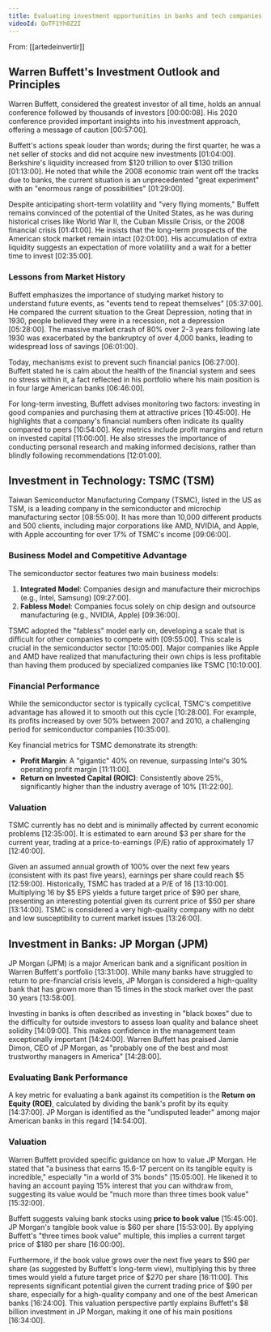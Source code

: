 ```yaml
---
title: Evaluating investment opportunities in banks and tech companies
videoId: QoTF1Yh0Z2I
---
```


From: [[artedeinvertir]] <br/> 

## Warren Buffett's Investment Outlook and Principles

Warren Buffett, considered the greatest investor of all time, holds an annual conference followed by thousands of investors <a class="yt-timestamp" data-t="00:00:08">[00:00:08]</a>. His 2020 conference provided important insights into his investment approach, offering a message of caution <a class="yt-timestamp" data-t="00:57:00">[00:57:00]</a>.

Buffett's actions speak louder than words; during the first quarter, he was a net seller of stocks and did not acquire new investments <a class="yt-timestamp" data-t="01:04:00">[01:04:00]</a>. Berkshire's liquidity increased from $120 trillion to over $130 trillion <a class="yt-timestamp" data-t="01:13:00">[01:13:00]</a>. He noted that while the 2008 economic train went off the tracks due to banks, the current situation is an unprecedented "great experiment" with an "enormous range of possibilities" <a class="yt-timestamp" data-t="01:29:00">[01:29:00]</a>.

Despite anticipating short-term volatility and "very flying moments," Buffett remains convinced of the potential of the United States, as he was during historical crises like World War II, the Cuban Missile Crisis, or the 2008 financial crisis <a class="yt-timestamp" data-t="01:41:00">[01:41:00]</a>. He insists that the long-term prospects of the American stock market remain intact <a class="yt-timestamp" data-t="02:01:00">[02:01:00]</a>. His accumulation of extra liquidity suggests an expectation of more volatility and a wait for a better time to invest <a class="yt-timestamp" data-t="02:35:00">[02:35:00]</a>.

### Lessons from Market History
Buffett emphasizes the importance of studying market history to understand future events, as "events tend to repeat themselves" <a class="yt-timestamp" data-t="05:37:00">[05:37:00]</a>. He compared the current situation to the Great Depression, noting that in 1930, people believed they were in a recession, not a depression <a class="yt-timestamp" data-t="05:28:00">[05:28:00]</a>. The massive market crash of 80% over 2-3 years following late 1930 was exacerbated by the bankruptcy of over 4,000 banks, leading to widespread loss of savings <a class="yt-timestamp" data-t="06:01:00">[06:01:00]</a>.

Today, mechanisms exist to prevent such financial panics <a class="yt-timestamp" data-t="06:27:00">[06:27:00]</a>. Buffett stated he is calm about the health of the financial system and sees no stress within it, a fact reflected in his portfolio where his main position is in four large American banks <a class="yt-timestamp" data-t="06:46:00">[06:46:00]</a>.

For long-term investing, Buffett advises monitoring two factors: investing in good companies and purchasing them at attractive prices <a class="yt-timestamp" data-t="10:45:00">[10:45:00]</a>. He highlights that a company's financial numbers often indicate its quality compared to peers <a class="yt-timestamp" data-t="10:54:00">[10:54:00]</a>. Key metrics include profit margins and return on invested capital <a class="yt-timestamp" data-t="11:00:00">[11:00:00]</a>. He also stresses the importance of conducting personal research and making informed decisions, rather than blindly following recommendations <a class="yt-timestamp" data-t="12:01:00">[12:01:00]</a>.

## Investment in Technology: TSMC (TSM)

Taiwan Semiconductor Manufacturing Company (TSMC), listed in the US as TSM, is a leading company in the semiconductor and microchip manufacturing sector <a class="yt-timestamp" data-t="08:55:00">[08:55:00]</a>. It has more than 10,000 different products and 500 clients, including major corporations like AMD, NVIDIA, and Apple, with Apple accounting for over 17% of TSMC's income <a class="yt-timestamp" data-t="09:06:00">[09:06:00]</a>.

### Business Model and Competitive Advantage
The semiconductor sector features two main business models:
1.  **Integrated Model**: Companies design and manufacture their microchips (e.g., Intel, Samsung) <a class="yt-timestamp" data-t="09:27:00">[09:27:00]</a>.
2.  **Fabless Model**: Companies focus solely on chip design and outsource manufacturing (e.g., NVIDIA, Apple) <a class="yt-timestamp" data-t="09:36:00">[09:36:00]</a>.

TSMC adopted the "fabless" model early on, developing a scale that is difficult for other companies to compete with <a class="yt-timestamp" data-t="09:55:00">[09:55:00]</a>. This scale is crucial in the semiconductor sector <a class="yt-timestamp" data-t="10:05:00">[10:05:00]</a>. Major companies like Apple and AMD have realized that manufacturing their own chips is less profitable than having them produced by specialized companies like TSMC <a class="yt-timestamp" data-t="10:09:00">[10:10:00]</a>.

### Financial Performance
While the semiconductor sector is typically cyclical, TSMC's competitive advantage has allowed it to smooth out this cycle <a class="yt-timestamp" data-t="10:21:00">[10:28:00]</a>. For example, its profits increased by over 50% between 2007 and 2010, a challenging period for semiconductor companies <a class="yt-timestamp" data-t="10:35:00">[10:35:00]</a>.

Key financial metrics for TSMC demonstrate its strength:
*   **Profit Margin**: A "gigantic" 40% on revenue, surpassing Intel's 30% operating profit margin <a class="yt-timestamp" data-t="11:11:00">[11:11:00]</a>.
*   **Return on Invested Capital (ROIC)**: Consistently above 25%, significantly higher than the industry average of 10% <a class="yt-timestamp" data-t="11:22:00">[11:22:00]</a>.

### Valuation
TSMC currently has no debt and is minimally affected by current economic problems <a class="yt-timestamp" data-t="12:35:00">[12:35:00]</a>. It is estimated to earn around $3 per share for the current year, trading at a price-to-earnings (P/E) ratio of approximately 17 <a class="yt-timestamp" data-t="12:40:00">[12:40:00]</a>.

Given an assumed annual growth of 100% over the next few years (consistent with its past five years), earnings per share could reach $5 <a class="yt-timestamp" data-t="12:59:00">[12:59:00]</a>. Historically, TSMC has traded at a P/E of 16 <a class="yt-timestamp" data-t="13:10:00">[13:10:00]</a>. Multiplying 16 by $5 EPS yields a future target price of $90 per share, presenting an interesting potential given its current price of $50 per share <a class="yt-timestamp" data-t="13:14:00">[13:14:00]</a>. TSMC is considered a very high-quality company with no debt and low susceptibility to current market issues <a class="yt-timestamp" data-t="13:26:00">[13:26:00]</a>.

## Investment in Banks: JP Morgan (JPM)

JP Morgan (JPM) is a major American bank and a significant position in Warren Buffett's portfolio <a class="yt-timestamp" data-t="13:31:00">[13:31:00]</a>. While many banks have struggled to return to pre-financial crisis levels, JP Morgan is considered a high-quality bank that has grown more than 15 times in the stock market over the past 30 years <a class="yt-timestamp" data-t="13:58:00">[13:58:00]</a>.

Investing in banks is often described as investing in "black boxes" due to the difficulty for outside investors to assess loan quality and balance sheet solidity <a class="yt-timestamp" data-t="14:09:00">[14:09:00]</a>. This makes confidence in the management team exceptionally important <a class="yt-timestamp" data-t="14:22:00">[14:24:00]</a>. Warren Buffett has praised Jamie Dimon, CEO of JP Morgan, as "probably one of the best and most trustworthy managers in America" <a class="yt-timestamp" data-t="14:28:00">[14:28:00]</a>.

### Evaluating Bank Performance
A key metric for evaluating a bank against its competition is the **Return on Equity (ROE)**, calculated by dividing the bank's profit by its equity <a class="yt-timestamp" data-t="14:37:00">[14:37:00]</a>. JP Morgan is identified as the "undisputed leader" among major American banks in this regard <a class="yt-timestamp" data-t="14:54:00">[14:54:00]</a>.

### Valuation
Warren Buffett provided specific guidance on how to value JP Morgan. He stated that "a business that earns 15.6-17 percent on its tangible equity is incredible," especially "in a world of 3% bonds" <a class="yt-timestamp" data-t="15:05:00">[15:05:00]</a>. He likened it to having an account paying 15% interest that you can withdraw from, suggesting its value would be "much more than three times book value" <a class="yt-timestamp" data-t="15:32:00">[15:32:00]</a>.

Buffett suggests valuing bank stocks using **price to book value** <a class="yt-timestamp" data-t="15:45:00">[15:45:00]</a>. JP Morgan's tangible book value is $60 per share <a class="yt-timestamp" data-t="15:53:00">[15:53:00]</a>. By applying Buffett's "three times book value" multiple, this implies a current target price of $180 per share <a class="yt-timestamp" data-t="16:00:00">[16:00:00]</a>.

Furthermore, if the book value grows over the next five years to $90 per share (as suggested by Buffett's long-term view), multiplying this by three times would yield a future target price of $270 per share <a class="yt-timestamp" data-t="16:11:00">[16:11:00]</a>. This represents significant potential given the current trading price of $90 per share, especially for a high-quality company and one of the best American banks <a class="yt-timestamp" data-t="16:24:00">[16:24:00]</a>. This valuation perspective partly explains Buffett's $8 billion investment in JP Morgan, making it one of his main positions <a class="yt-timestamp" data-t="16:34:00">[16:34:00]</a>.
